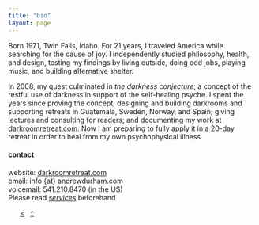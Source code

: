 ```yaml
---
title: "bio"
layout: page
---
```


Born 1971, Twin Falls, Idaho. For 21 years, I traveled America while searching for the cause of joy. I independently studied philosophy, health, and design, testing my findings by living outside, doing odd jobs, playing music, and building alternative shelter. 

In 2008, my quest culminated in _the darkness conjecture_, a concept of the restful use of darkness in support of the self​-healing psyche. I spent the years since proving the concept; designing and building darkrooms and supporting retreats in Guatemala, Sweden, Norway, and Spain; giving lectures and consulting for readers; and documenting my work at [darkroomretreat.com](/). Now I am preparing to fully apply it in a 20-day retreat in order to heal from my own psychophysical illness.

#### contact

website: [darkroomretreat.com](/)  
email: info {at} andrewdurham.com  
voicemail: 541.210.8470 (in the US)  
Please read [*services*](/services) beforehand

&nbsp;&nbsp;&nbsp;&nbsp;&nbsp;&nbsp;[&lt;](/services/)&nbsp;&nbsp;&nbsp;[`^`](/about)
